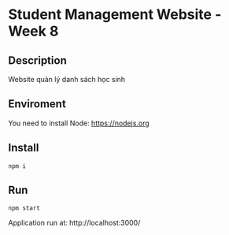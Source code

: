 # Student Management Website - Week 8

## Description

Website quản lý danh sách học sinh

## Enviroment

You need to install Node: https://nodejs.org

## Install
    npm i

## Run
    npm start

Application run at: http://localhost:3000/

